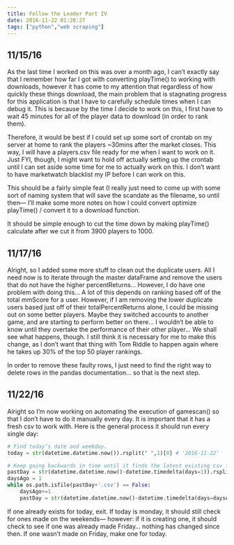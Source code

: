 ```yaml
---
title: Follow the Leader Part IV
date: 2016-11-22 01:28:27
tags: ["python","web scraping"]
---
```

## 11/15/16
As the last time I worked on this was over a month ago, I can’t exactly say that I remember how far I got with converting playTime() to working with downloads, however it has come to my attention that regardless of how quickly these things download, the main problem that is stagnating progress for this application is that I have to carefully schedule times when I can debug it. This is because by the time I decide to work on this, I first have to wait 45 minutes for all of the player data to download (in order to rank them).

Therefore, it would be best if I could set up some sort of crontab on my server at home to rank the players ~30mins after the market closes. This way, I will have a players.csv file ready for me when I want to work on it. Just FYI, though, I might want to hold off actually setting up the crontab until I can set aside some time for me to actually work on this. I don’t want to have marketwatch blacklist my IP before I can work on this.

This should be a fairly simple feat (I really just need to come up with some sort of naming system that will save the scandate as the filename, so until then— I’ll make some more notes on how I could convert optimize playTime() / convert it to a download function.

It should be simple enough to cut the time down by making playTime() calculate after we cut it from 3900 players to 1000.

## 11/17/16
Alright, so I added some more stuff to clean out the duplicate users. All I need now is to iterate through the master dataFrame and remove the users that do not have the higher percentReturns… However, I do have one problem with doing this… A lot of this depends on ranking based off of the total mmScore for a user. However, if I am removing the lower duplicate users based just off of their totalPercentReturns alone, I could be missing out on some better players. Maybe they switched accounts to another game, and are starting to perform better on there… I wouldn’t be able to know until they overtake the performance of their other player… We shall see what happens, though. I still think it is necessary for me to make this change, as I don’t want that thing with Tom Riddle to happen again where he takes up 30% of the top 50 player rankings.

In order to remove these faulty rows, I just need to find the right way to delete rows in the pandas documentation… so that is the next step.


## 11/22/16
Alright so I’m now working on automating the execution of gamescan() so that I don’t have to do it manually every day. It is important that it has a fresh csv to work with. Here is the general process it should run every single day:

```python  
# Find today’s date and weekday.
today = str(datetime.datetime.now()).rsplit(" ",1)[0] # '2016-11-22'

# Keep going backwards in time until it finds the latest existing csv file.
pastDay = str(datetime.datetime.now()-datetime.timedelta(days=1)).rsplit(" ",1)[0]
daysAgo = 1
while os.path.isfile(pastDay+'.csv') == False:
	daysAgo+=1
	pastDay = str(datetime.datetime.now()-datetime.timedelta(days=daysAgo)).rsplit(" ",1)[0]
```

If one already exists for today, exit.
If today is monday, it should still check for ones made on the weekends— however:
if it is creating one, it should check to see if one was already made Friday… nothing has changed since then. If one wasn’t made on Friday, make one for today.